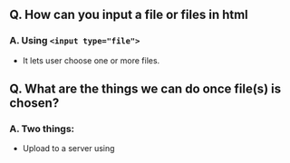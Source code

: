 ## Q. How can you input a file or files in html
### A. Using `<input type="file">`
- It lets user choose one or more files.

## Q. What are the things we can do once file(s) is chosen?
### A. Two things:
- Upload to a server using 